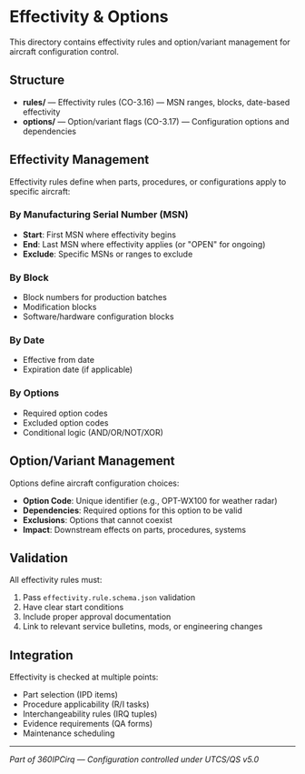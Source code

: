# Effectivity & Options

This directory contains effectivity rules and option/variant management for aircraft configuration control.

## Structure

- **rules/** — Effectivity rules (CO-3.16) — MSN ranges, blocks, date-based effectivity
- **options/** — Option/variant flags (CO-3.17) — Configuration options and dependencies

## Effectivity Management

Effectivity rules define when parts, procedures, or configurations apply to specific aircraft:

### By Manufacturing Serial Number (MSN)
- **Start**: First MSN where effectivity begins
- **End**: Last MSN where effectivity applies (or "OPEN" for ongoing)
- **Exclude**: Specific MSNs or ranges to exclude

### By Block
- Block numbers for production batches
- Modification blocks
- Software/hardware configuration blocks

### By Date
- Effective from date
- Expiration date (if applicable)

### By Options
- Required option codes
- Excluded option codes
- Conditional logic (AND/OR/NOT/XOR)

## Option/Variant Management

Options define aircraft configuration choices:
- **Option Code**: Unique identifier (e.g., OPT-WX100 for weather radar)
- **Dependencies**: Required options for this option to be valid
- **Exclusions**: Options that cannot coexist
- **Impact**: Downstream effects on parts, procedures, systems

## Validation

All effectivity rules must:
1. Pass `effectivity.rule.schema.json` validation
2. Have clear start conditions
3. Include proper approval documentation
4. Link to relevant service bulletins, mods, or engineering changes

## Integration

Effectivity is checked at multiple points:
- Part selection (IPD items)
- Procedure applicability (R/I tasks)
- Interchangeability rules (IRQ tuples)
- Evidence requirements (QA forms)
- Maintenance scheduling

---

*Part of 360IPCirq — Configuration controlled under UTCS/QS v5.0*

